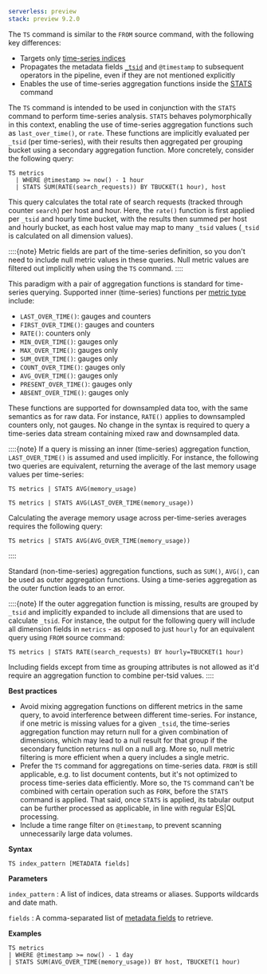 ```yaml {applies_to}
serverless: preview
stack: preview 9.2.0
```

The `TS` command is similar to the `FROM` source command,
with the following key differences:

 - Targets only [time-series indices](docs-content://manage-data/data-store/data-streams/time-series-data-stream-tsds.md)
 - Propagates the metadata fields [`_tsid`](docs-content://manage-data/data-store/data-streams/time-series-data-stream-tsds.md#tsid)
   and `@timestamp` to subsequent operators in the pipeline,
   even if they are not mentioned explicitly
 - Enables the use of time-series aggregation functions inside the
   [STATS](/reference/query-languages/esql/commands/stats-by.md) command

The `TS` command is intended to be used in conjunction with the `STATS` command
to perform time-series analysis. `STATS` behaves polymorphically in this context,
enabling the use of time-series aggregation functions such as `last_over_time()`,
or `rate`. These functions are implicitly evaluated per `_tsid`
(per time-series), with their results then aggregated per grouping bucket using
a secondary aggregation function. More concretely, consider the following query:

```esql
TS metrics
  | WHERE @timestamp >= now() - 1 hour
  | STATS SUM(RATE(search_requests)) BY TBUCKET(1 hour), host
```

This query calculates the total rate of search requests (tracked through
counter `search`) per host and hour. Here, the `rate()` function is first
applied per `_tsid` and hourly time bucket, with the results then summed per
host and hourly bucket, as each host value may map to many `_tsid` values
(`_tsid` is calculated on all dimension values).

::::{note}
Metric fields are part of the time-series definition, so you don't need to
include null metric values in these queries. Null metric values are
filtered out implicitly when using the `TS` command.
::::

This paradigm with a pair of aggregation functions is standard for time-series
querying. Supported inner (time-series) functions per
[metric type](docs-content://manage-data/data-store/data-streams/time-series-data-stream-tsds.md#time-series-metric)
include:

 - `LAST_OVER_TIME()`: gauges and counters
 - `FIRST_OVER_TIME()`: gauges and counters
 - `RATE()`: counters only
 - `MIN_OVER_TIME()`: gauges only
 - `MAX_OVER_TIME()`: gauges only
 - `SUM_OVER_TIME()`: gauges only
 - `COUNT_OVER_TIME()`: gauges only
 - `AVG_OVER_TIME()`: gauges only
 - `PRESENT_OVER_TIME()`: gauges only
 - `ABSENT_OVER_TIME()`: gauges only

These functions are supported for downsampled data too, with the same semantics
as for raw data. For instance, `RATE()` applies to downsampled counters only,
not gauges. No change in the syntax is required to query a time-series data
stream containing mixed raw and downsampled data.

::::{note}
If a query is missing an inner (time-series) aggregation function,
`LAST_OVER_TIME()` is assumed and used implicitly. For instance, the following
two queries are equivalent, returning the average of the last memory usage
values per time-series:

```esql
TS metrics | STATS AVG(memory_usage)

TS metrics | STATS AVG(LAST_OVER_TIME(memory_usage))
```

Calculating the average memory usage across per-time-series averages requires
the following query:

```esql
TS metrics | STATS AVG(AVG_OVER_TIME(memory_usage))
```
::::

Standard (non-time-series) aggregation functions, such as `SUM()`, `AVG()`,
can be used as outer aggregation functions. Using a time-series aggregation as
the outer function leads to an error.

::::{note}
If the outer aggregation function is missing, results are grouped by `_tsid` and
implicitly expanded to include all dimensions that are used to calculate `_tsid`.
For instance, the output for the following query will include all dimension
fields in `metrics` - as opposed to just `hourly` for an equivalent query using
`FROM` source command:

```esql
TS metrics | STATS RATE(search_requests) BY hourly=TBUCKET(1 hour)
```

Including fields except from time as grouping attributes is not allowed as it'd
require an aggregation function to combine per-tsid values.
::::

**Best practices**

 - Avoid mixing aggregation functions on different metrics in the same query, to
   avoid interference between different time-series. For instance, if one metric
   is missing values for a given `_tsid`, the time-series aggregation function
   may return null for a given combination of dimensions, which may lead to a
   null result for that group if the secondary function returns null on a null
   arg. More so, null metric filtering is more efficient when a query includes
   a single metric.
 - Prefer the `TS` command for aggregations on time-series data. `FROM` is still
   applicable, e.g. to list document contents, but it's not optimized to process
   time-series data efficiently. More so, the  `TS` command can't be combined
   with certain operation such as `FORK`, before the `STATS` command is applied.
   That said, once `STATS` is applied, its tabular output can be further
   processed as applicable, in line with regular ES|QL processing.
 - Include a time range filter on `@timestamp`, to prevent scanning
   unnecessarily large data volumes.

**Syntax**

```esql
TS index_pattern [METADATA fields]
```

**Parameters**

`index_pattern`
:   A list of indices, data streams or aliases. Supports wildcards and date math.

`fields`
:   A comma-separated list of [metadata fields](/reference/query-languages/esql/esql-metadata-fields.md) to retrieve.

**Examples**

```esql
TS metrics
| WHERE @timestamp >= now() - 1 day
| STATS SUM(AVG_OVER_TIME(memory_usage)) BY host, TBUCKET(1 hour)
```

